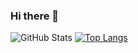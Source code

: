 ### Hi there 👋

![GitHub Stats](https://github-readme-stats.vercel.app/api?username=erchoc&show_icons=true&theme=radical)
[![Top Langs](https://github-readme-stats.vercel.app/api/top-langs/?username=erchoc&layout=compact)](https://github.com/anuraghazra/github-readme-stats)
